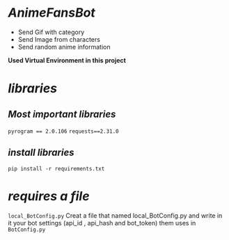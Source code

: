  # ***AnimeFansBot***

 - Send Gif with category
 - Send Image from characters
 - Send random anime information

 **Used Virtual Environment in this project**

 # ***libraries***
 ## *Most important libraries*
 
 `pyrogram == 2.0.106`
 `requests==2.31.0`

 ## *install libraries*

 `pip install -r requirements.txt`

 # ***requires a file***

 `local_BotConfig.py`
 Creat a file that named local_BotConfig.py and write in it your bot settings 
 (api_id , api_hash and bot_token) them uses in `BotConfig.py`